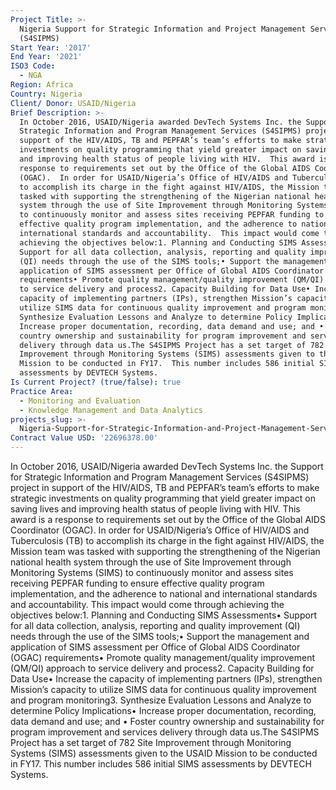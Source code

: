 ```yaml
---
Project Title: >-
  Nigeria Support for Strategic Information and Project Management Services
  (S4SIPMS)
Start Year: '2017'
End Year: '2021'
ISO3 Code:
  - NGA
Region: Africa
Country: Nigeria
Client/ Donor: USAID/Nigeria
Brief Description: >-
  In October 2016, USAID/Nigeria awarded DevTech Systems Inc. the Support for
  Strategic Information and Program Management Services (S4SIPMS) project in
  support of the HIV/AIDS, TB and PEPFAR’s team’s efforts to make strategic
  investments on quality programming that yield greater impact on saving lives
  and improving health status of people living with HIV.  This award is a
  response to requirements set out by the Office of the Global AIDS Coordinator
  (OGAC).  In order for USAID/Nigeria’s Office of HIV/AIDS and Tuberculosis (TB)
  to accomplish its charge in the fight against HIV/AIDS, the Mission team was
  tasked with supporting the strengthening of the Nigerian national health
  system through the use of Site Improvement through Monitoring Systems (SIMS)
  to continuously monitor and assess sites receiving PEPFAR funding to ensure
  effective quality program implementation, and the adherence to national and
  international standards and accountability.  This impact would come through
  achieving the objectives below:1. Planning and Conducting SIMS Assessments•
  Support for all data collection, analysis, reporting and quality improvement
  (QI) needs through the use of the SIMS tools;• Support the management and
  application of SIMS assessment per Office of Global AIDS Coordinator (OGAC)
  requirements• Promote quality management/quality improvement (QM/QI) approach
  to service delivery and process2. Capacity Building for Data Use• Increase the
  capacity of implementing partners (IPs), strengthen Mission’s capacity to
  utilize SIMS data for continuous quality improvement and program monitoring3.
  Synthesize Evaluation Lessons and Analyze to determine Policy Implications•
  Increase proper documentation, recording, data demand and use; and • Foster
  country ownership and sustainability for program improvement and services
  delivery through data us.The S4SIPMS Project has a set target of 782 Site
  Improvement through Monitoring Systems (SIMS) assessments given to the USAID
  Mission to be conducted in FY17.  This number includes 586 initial SIMS
  assessments by DEVTECH Systems.
Is Current Project? (true/false): true
Practice Area:
  - Monitoring and Evaluation
  - Knowledge Management and Data Analytics
projects_slug: >-
  Nigeria-Support-for-Strategic-Information-and-Project-Management-Services-(S4SIPMS)
Contract Value USD: '22696378.00'
---
```

In October 2016, USAID/Nigeria awarded DevTech Systems Inc. the Support for Strategic Information and Program Management Services (S4SIPMS) project in support of the HIV/AIDS, TB and PEPFAR’s team’s efforts to make strategic investments on quality programming that yield greater impact on saving lives and improving health status of people living with HIV.  This award is a response to requirements set out by the Office of the Global AIDS Coordinator (OGAC).  In order for USAID/Nigeria’s Office of HIV/AIDS and Tuberculosis (TB) to accomplish its charge in the fight against HIV/AIDS, the Mission team was tasked with supporting the strengthening of the Nigerian national health system through the use of Site Improvement through Monitoring Systems (SIMS) to continuously monitor and assess sites receiving PEPFAR funding to ensure effective quality program implementation, and the adherence to national and international standards and accountability.  This impact would come through achieving the objectives below:1. Planning and Conducting SIMS Assessments• Support for all data collection, analysis, reporting and quality improvement (QI) needs through the use of the SIMS tools;• Support the management and application of SIMS assessment per Office of Global AIDS Coordinator (OGAC) requirements• Promote quality management/quality improvement (QM/QI) approach to service delivery and process2. Capacity Building for Data Use• Increase the capacity of implementing partners (IPs), strengthen Mission’s capacity to utilize SIMS data for continuous quality improvement and program monitoring3. Synthesize Evaluation Lessons and Analyze to determine Policy Implications• Increase proper documentation, recording, data demand and use; and • Foster country ownership and sustainability for program improvement and services delivery through data us.The S4SIPMS Project has a set target of 782 Site Improvement through Monitoring Systems (SIMS) assessments given to the USAID Mission to be conducted in FY17.  This number includes 586 initial SIMS assessments by DEVTECH Systems.
